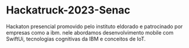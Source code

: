 # Hackatruck-2023-Senac
Hackaton presencial promovido pelo instituto eldorado e patrocinado por empresas como a ibm. nele abordamos desenvolvimento mobile com SwiftUi, tecnologias cognitivas da IBM e conceitos de IoT.
